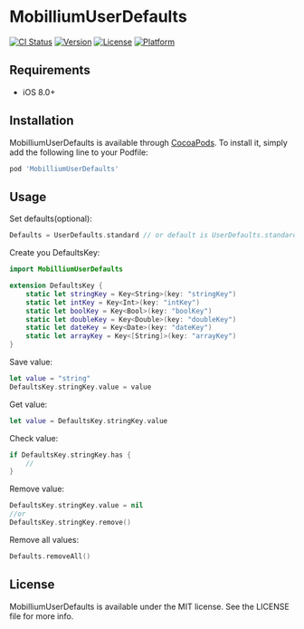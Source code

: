 # MobilliumUserDefaults

[![CI Status](https://img.shields.io/travis/aslanmehmetsalih/MobilliumUserDefaults.svg?style=flat)](https://travis-ci.org/aslanmehmetsalih/MobilliumUserDefaults)
[![Version](https://img.shields.io/cocoapods/v/MobilliumUserDefaults.svg?style=flat)](https://cocoapods.org/pods/MobilliumUserDefaults)
[![License](https://img.shields.io/cocoapods/l/MobilliumUserDefaults.svg?style=flat)](https://cocoapods.org/pods/MobilliumUserDefaults)
[![Platform](https://img.shields.io/cocoapods/p/MobilliumUserDefaults.svg?style=flat)](https://cocoapods.org/pods/MobilliumUserDefaults)

## Requirements
- iOS 8.0+

## Installation

MobilliumUserDefaults is available through [CocoaPods](https://cocoapods.org). To install
it, simply add the following line to your Podfile:

```ruby
pod 'MobilliumUserDefaults'
```

## Usage

Set defaults(optional):
```swift
Defaults = UserDefaults.standard // or default is UserDefaults.standard
```

Create you DefaultsKey:
```swift
import MobilliumUserDefaults

extension DefaultsKey {
    static let stringKey = Key<String>(key: "stringKey")
    static let intKey = Key<Int>(key: "intKey")
    static let boolKey = Key<Bool>(key: "boolKey")
    static let doubleKey = Key<Double>(key: "doubleKey")
    static let dateKey = Key<Date>(key: "dateKey")
    static let arrayKey = Key<[String]>(key: "arrayKey")
}
```

Save value:
```swift
let value = "string"
DefaultsKey.stringKey.value = value
```

Get value:
```swift
let value = DefaultsKey.stringKey.value
```

Check value:
```swift
if DefaultsKey.stringKey.has { 
    //
}
```

Remove value:
```swift
DefaultsKey.stringKey.value = nil
//or
DefaultsKey.stringKey.remove()
```

Remove all values:
```swift
Defaults.removeAll()
```

## License

MobilliumUserDefaults is available under the MIT license. See the LICENSE file for more info.
